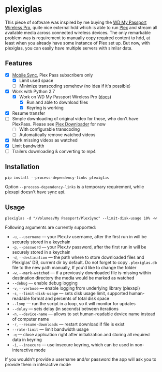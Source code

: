 # plexiglas

This piece of software was inspired by me buying the [WD My Passport Wireless Pro](https://www.wdc.com/products/portable-storage/my-passport-wireless-pro.html),
quite nice external hdd which is able to run [Plex](https://plex.tv) and stream all available
media across connected wireless devices. The only remarkable problem was is requirement
to manually copy required content to hdd, at least when you already have some instance
of Plex set up. But now, with plexiglas, you can easily have multiple servers with similar data.

## Features

* [X] [Mobile Sync](https://support.plex.tv/articles/201082477-quick-guide-to-mobile-sync/), Plex Pass subscribers only
    * [X] Limit used space
    * [ ] Minimize transcoding somehow (no idea if it's possible)
* [X] Work with Python 2.7
    * [X] Work on WD My Passport Wireless Pro ([docs](https://github.com/andrey-yantsen/plexiglas/wiki/Running-from-WD-My-Passport-Wireless-Pro))
        * [X] Run and able to download files
        * [X] Keyring is working
* [X] Resume transfer
* [ ] Simple downloading of original video for those, who don't have PlexPass. Please see [Plex Downloader](https://github.com/danstis/PlexDownloader) for now
    * [ ] With configurable transcoding
    * [ ] Automatically remove watched videos
* [X] Mark missing videos as watched
* [X] Limit bandwidth
* [ ] Trailers downloading & converting to mp4

## Installation

```
pip install --process-dependency-links plexiglas
```

Option `--process-dependency-links` is a temporary requirement, while plexapi doesn't have sync api.

## Usage

```
plexiglas -d "/Volumes/My Passport/PlexSync" --limit-disk-usage 10% -w
```

Following arguments are currently supported:

* `-u`, `--username` — your Plex.tv username, after the first run in will be securely stored in a keychain
* `-p`, `--password` — your Plex.tv password, after the first run in will be securely stored in a keychain
* `-d`, `--destination` — the path where to store downloaded files and Plexiglas' DB, current dir by default. Do not
forget to copy `.plexiglas.db` file to the new path manually, If you'd like to change the folder
* `-w`, `--mark-watched` — if a previously downloaded file is missing within destination directory the media would be
marked as watched
* `--debug` — enable debug logging
* `-v`, `--verbose` — enable logging from underlying library (plexapi)
* `-s`, `--limit-disk-usage` — sets disk usage limit, supported human-readable format and percents of total disk space
* `--loop` — run the script in a loop, so it will monitor for updates
* `--delay` — sets delay (in seconds) between iterations
* `-n`, `--device-name` — allows to set human-readable device name instead of computer name
* `-r`, `--resume-downloads` — restart download if file is exist
* `--rate-limit` — limit bandwidth usage
* `-q` — close application right after initialization and storing all required data in keyring
* `-i`, `--insecure` — use insecure keyring, which can be used in non-interactive mode

If you wouldn't provide a username and/or password the app will ask you to provide them in interactive mode

